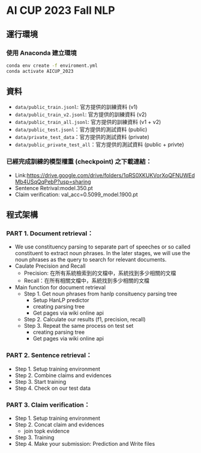 # AI CUP 2023 Fall NLP

## 運行環境

### 使用 Anaconda 建立環境

```bash
conda env create -f enviroment.yml
conda activate AICUP_2023
```

## 資料
- `data/public_train.jsonl`: 官方提供的訓練資料 (v1)
- `data/public_train_v2.jsonl`: 官方提供的訓練資料 (v2)
- `data/public_train_all.jsonl`: 官方提供的訓練資料 (v1 + v2)
- `data/public_test.jsonl`：官方提供的測試資料 (public)
- `data/private_test_data`：官方提供的測試資料 (private)
- `data/public_private_test_all`：官方提供的測試資料 (public + privte)

### 已經完成訓練的模型權重 (checkpoint) 之下載連結：
- Link:https://drive.google.com/drive/folders/1qRS0XKUKVorXoQFNUWEdMb4USqQqPebP?usp=sharing
- Sentence Retrival:model.350.pt  
- Claim verification: val_acc=0.5099_model.1900.pt

## 程式架構

### PART 1. Document retrieval： 
- We use constituency parsing to separate part of speeches or so called constituent to extract noun phrases. In the later stages, we will use the noun phrases as the query to search for relevant documents.
- Caulate Precision and Recall
    - Precision: 在所有系統檢索到的文檔中，系統找到多少相關的文檔
    - Recall：在所有相關文檔中，系統找到多少相關的文檔
- Main function for document retrieval
    - Step 1. Get noun phrases from hanlp consituency parsing tree 
        - Setup HanLP predictor
        - creating parsing tree
        - Get pages via wiki online api
    - Step 2. Calculate our results (f1, precision, recall)
    - Step 3. Repeat the same process on test set
        - creating parsing tree
        - Get pages via wiki online api

### PART 2. Sentence retrieval：
- Step 1. Setup training environment
- Step 2. Combine claims and evidences
- Step 3. Start training
- Step 4. Check on our test data

### PART 3. Claim verification：
- Step 1. Setup training environment
- Step 2. Concat claim and evidences
    - join topk evidence
- Step 3. Training
- Step 4. Make your submission: Prediction and Write files
